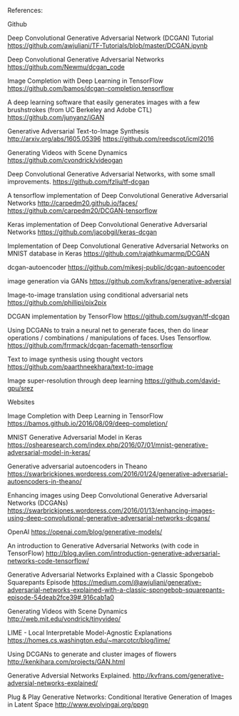 References: 

Github

Deep Convolutional Generative Adversarial Network (DCGAN) Tutorial
https://github.com/awjuliani/TF-Tutorials/blob/master/DCGAN.ipynb

Deep Convolutional Generative Adversarial Networks
https://github.com/Newmu/dcgan_code

Image Completion with Deep Learning in TensorFlow
https://github.com/bamos/dcgan-completion.tensorflow

A deep learning software that easily generates images with a few brushstrokes (from UC Berkeley and Adobe CTL)
https://github.com/junyanz/iGAN

Generative Adversarial Text-to-Image Synthesis http://arxiv.org/abs/1605.05396
https://github.com/reedscot/icml2016

Generating Videos with Scene Dynamics
https://github.com/cvondrick/videogan

Deep Convolutional Generative Adversarial Networks, with some small improvements.
https://github.com/fzliu/tf-dcgan

A tensorflow implementation of Deep Convolutional Generative Adversarial Networks http://carpedm20.github.io/faces/
https://github.com/carpedm20/DCGAN-tensorflow

Keras implementation of Deep Convolutional Generative Adversarial Networks
https://github.com/jacobgil/keras-dcgan

Implementation of Deep Convolutional Generative Adversarial Networks on MNIST database in Keras
https://github.com/rajathkumarmp/DCGAN

dcgan-autoencoder
https://github.com/mikesj-public/dcgan-autoencoder

image generation via GANs
https://github.com/kvfrans/generative-adversial

Image-to-image translation using conditional adversarial nets
https://github.com/phillipi/pix2pix

DCGAN implementation by TensorFlow
https://github.com/sugyan/tf-dcgan

Using DCGANs to train a neural net to generate faces, then do linear operations / combinations / manipulations of faces. Uses Tensorflow.
https://github.com/frrmack/dcgan-facemath-tensorflow

Text to image synthesis using thought vectors
https://github.com/paarthneekhara/text-to-image

Image super-resolution through deep learning
https://github.com/david-gpu/srez

Websites

Image Completion with Deep Learning in TensorFlow
https://bamos.github.io/2016/08/09/deep-completion/

MNIST Generative Adversarial Model in Keras
https://oshearesearch.com/index.php/2016/07/01/mnist-generative-adversarial-model-in-keras/

Generative adversarial autoencoders in Theano
https://swarbrickjones.wordpress.com/2016/01/24/generative-adversarial-autoencoders-in-theano/

Enhancing images using Deep Convolutional Generative Adversarial Networks (DCGANs)
https://swarbrickjones.wordpress.com/2016/01/13/enhancing-images-using-deep-convolutional-generative-adversarial-networks-dcgans/

OpenAI
https://openai.com/blog/generative-models/

An introduction to Generative Adversarial Networks (with code in TensorFlow)
http://blog.aylien.com/introduction-generative-adversarial-networks-code-tensorflow/

Generative Adversarial Networks Explained with a Classic Spongebob Squarepants Episode
https://medium.com/@awjuliani/generative-adversarial-networks-explained-with-a-classic-spongebob-squarepants-episode-54deab2fce39#.916cab1a0

Generating Videos with Scene Dynamics
http://web.mit.edu/vondrick/tinyvideo/

LIME - Local Interpretable Model-Agnostic Explanations
https://homes.cs.washington.edu/~marcotcr/blog/lime/

Using DCGANs to generate and cluster images of flowers
http://kenkihara.com/projects/GAN.html

Generative Adversial Networks Explained.
http://kvfrans.com/generative-adversial-networks-explained/

Plug & Play Generative Networks: Conditional Iterative Generation of Images in Latent Space
http://www.evolvingai.org/ppgn
